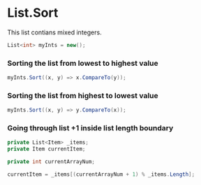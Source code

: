 # List.Sort
This list contians mixed integers.
```C#
List<int> myInts = new();
```

### Sorting the list from lowest to highest value
```C#
myInts.Sort((x, y) => x.CompareTo(y));
```

### Sorting the list from highest to lowest value
```C#
myInts.Sort((x, y) => y.CompareTo(x));
```

### Going through list +1 inside list length boundary
```C#
private List<Item> _items;
private Item currentItem;

private int currentArrayNum;

currentItem = _items[(currentArrayNum + 1) % _items.Length];
```